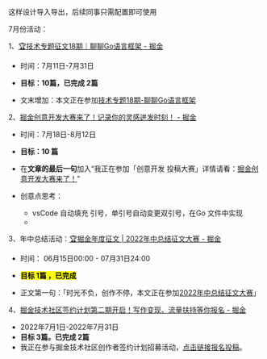 这样设计导入导出，后续同事只需配置即可使用

7月份活动：

1、[🏆技术专题征文18期｜聊聊Go语言框架 - 掘金](https://juejin.cn/post/7117898969866305566?utm_source=web5&utm_medium=feed&utm_campaign=gokuangjia_0708)

- 时间：7月11日-7月31日

- **目标：10篇，已完成 2篇**

- 文末增加：本文正在参加[技术专题18期-聊聊Go语言框架](https://juejin.cn/post/7117898969866305566 "https://juejin.cn/post/7117898969866305566")

2、[掘金创意开发大赛来了！记录你的灵感迸发时刻！ - 掘金](https://juejin.cn/post/7120441631530549284?utm_source=feed1&utm_medium=web&utm_campaign=cykf202207)

- 时间：7月18日-8月12日

- **目标：10 篇**

- 在**文章的最后一句**加入“我正在参加「创意开发 投稿大赛」详情请看：[掘金创意开发大赛来了！](https://juejin.cn/post/7120441631530549284 "https://juejin.cn/post/7120441631530549284")”

- 创意点思考：
  
  - vsCode 自动填充 引号，单引号自动变更双引号，在Go 文件中实现
  - 

3、年中总结活动：[🏆掘金年度征文 | 2022年中总结征文大赛 - 掘金](https://juejin.cn/post/7108989863126368286?utm_source=web5&utm_medium=feed&utm_campaign=nianzhong)

- 时间： 06月15日00:00 - 07月31日24:00

- **<mark>目标 1篇 ，已完成</mark>**

- 正文第一句：「时光不负，创作不停，本文正在参加[2022年中总结征文大赛](https://juejin.cn/post/7108989863126368286 "https://juejin.cn/post/7108989863126368286")」

4、[掘金技术社区签约计划第二期开启！写作变现、流量扶持等你报名 - 掘金](https://juejin.cn/post/7112770927082864653)

- 2022年7月1日-2022年7月31日
- **目标 3篇。已完成 2篇**
- 我正在参与掘金技术社区创作者签约计划招募活动，[点击链接报名投稿](https://juejin.cn/post/7112770927082864653 "https://juejin.cn/post/7112770927082864653")。
